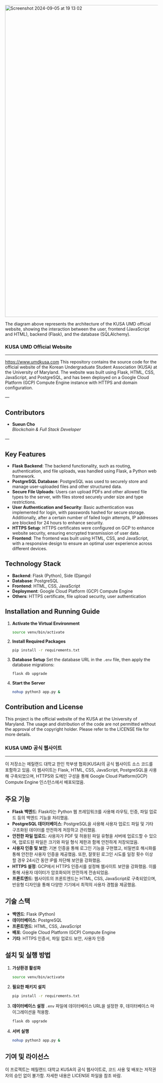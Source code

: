 <img width="1026" alt="Screenshot 2024-09-05 at 19 13 02" src="https://github.com/user-attachments/assets/3eb9b34c-c705-4cbf-94e1-9e30dde760a3">

The diagram above represents the architecture of the KUSA UMD official website, showing the interaction between the user, frontend (JavaScript and HTML), backend (Flask), and the database (SQLAlchemy).

### KUSA UMD Official Website

---
https://www.umdkusa.com
This repository contains the source code for the official website of the Korean Undergraduate Student Association (KUSA) at the University of Maryland. The website was built using Flask, HTML, CSS, JavaScript, and PostgreSQL, and has been deployed on a Google Cloud Platform (GCP) Compute Engine instance with HTTPS and domain configuration.


—

## Contributors
- **Sueun Cho**  
  *Blockchain & Full Stack Developer*

—

## Key Features

- **Flask Backend**: The backend functionality, such as routing, authentication, and file uploads, was handled using Flask, a Python web framework.
- **PostgreSQL Database**: PostgreSQL was used to securely store and manage user-uploaded files and other structured data.
- **Secure File Uploads**: Users can upload PDFs and other allowed file types to the server, with files stored securely under size and type restrictions.
- **User Authentication and Security**: Basic authentication was implemented for login, with passwords hashed for secure storage. Additionally, after a certain number of failed login attempts, IP addresses are blocked for 24 hours to enhance security.
- **HTTPS Setup**: HTTPS certificates were configured on GCP to enhance website security, ensuring encrypted transmission of user data.
- **Frontend**: The frontend was built using HTML, CSS, and JavaScript, with a responsive design to ensure an optimal user experience across different devices.

## Technology Stack

- **Backend**: Flask (Python), Side (Django)
- **Database**: PostgreSQL
- **Frontend**: HTML, CSS, JavaScript
- **Deployment**: Google Cloud Platform (GCP) Compute Engine
- **Others**: HTTPS certificate, file upload security, user authentication

## Installation and Running Guide

1. **Activate the Virtual Environment**
   ```bash
   source venv/bin/activate
   ```

2. **Install Required Packages**
   ```bash
   pip install -r requirements.txt
   ```

3. **Database Setup**
   Set the database URL in the `.env` file, then apply the database migrations:
   ```bash
   flask db upgrade
   ```

4. **Start the Server**
   ```bash
   nohup python3 app.py &
   ```

## Contribution and License

This project is the official website of the KUSA at the University of Maryland. The usage and distribution of the code are not permitted without the approval of the copyright holder. Please refer to the LICENSE file for more details.

### KUSA UMD 공식 웹사이트

---

이 저장소는 메릴랜드 대학교 한인 학부생 협회(KUSA)의 공식 웹사이트 소스 코드를 포함하고 있음. 이 웹사이트는 Flask, HTML, CSS, JavaScript, PostgreSQL을 사용해 구축되었으며, HTTPS와 도메인 구성을 통해 Google Cloud Platform(GCP) Compute Engine 인스턴스에서 배포되었음.

## 주요 기능

- **Flask 백엔드**: Flask라는 Python 웹 프레임워크를 사용해 라우팅, 인증, 파일 업로드 등의 백엔드 기능을 처리했음.
- **PostgreSQL 데이터베이스**: PostgreSQL을 사용해 사용자 업로드 파일 및 기타 구조화된 데이터를 안전하게 저장하고 관리했음.
- **안전한 파일 업로드**: 사용자가 PDF 및 허용된 파일 유형을 서버에 업로드할 수 있으며, 업로드된 파일은 크기와 파일 형식 제한과 함께 안전하게 저장되었음.
- **사용자 인증 및 보안**: 기본 인증을 통해 로그인 기능을 구현했고, 비밀번호 해시화를 통해 안전한 사용자 인증을 제공했음. 또한, 잘못된 로그인 시도를 일정 횟수 이상 할 경우 24시간 동안 IP를 차단해 보안을 강화했음.
- **HTTPS 설정**: GCP에서 HTTPS 인증서를 설정해 웹사이트 보안을 강화했음. 이를 통해 사용자 데이터가 암호화되어 안전하게 전송되었음.
- **프론트엔드**: 웹사이트의 프론트엔드는 HTML, CSS, JavaScript로 구축되었으며, 반응형 디자인을 통해 다양한 기기에서 최적의 사용자 경험을 제공했음.

## 기술 스택

- **백엔드**: Flask (Python)
- **데이터베이스**: PostgreSQL
- **프론트엔드**: HTML, CSS, JavaScript
- **배포**: Google Cloud Platform (GCP) Compute Engine
- **기타**: HTTPS 인증서, 파일 업로드 보안, 사용자 인증

## 설치 및 실행 방법

1. **가상환경 활성화**
   ```bash
   source venv/bin/activate
   ```

2. **필요한 패키지 설치**
   ```bash
   pip install -r requirements.txt
   ```

3. **데이터베이스 설정**
   `.env` 파일에 데이터베이스 URL을 설정한 후, 데이터베이스 마이그레이션을 적용함.
   ```bash
   flask db upgrade
   ```

4. **서버 실행**
   ```bash
   nohup python3 app.py &
   ```

## 기여 및 라이선스

이 프로젝트는 메릴랜드 대학교 KUSA의 공식 웹사이트로, 코드 사용 및 배포는 저작권자의 승인 없이 불가함. 자세한 내용은 LICENSE 파일을 참조 바람.
